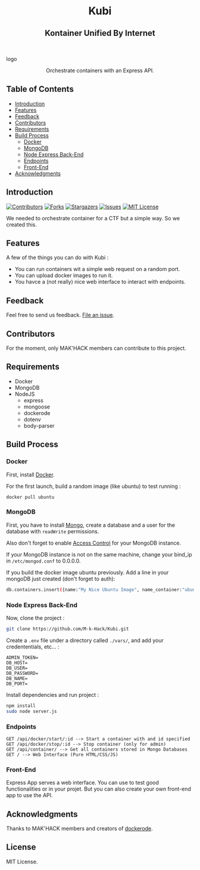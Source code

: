 <h1 align="center"> Kubi </h1>
<h2 align="center"> Kontainer Unified By Internet </h2> 
<br/>

<p>logo</p>

<p align="center">
  Orchestrate containers with an Express API.
</p>

## Table of Contents

- [Introduction](#introduction)
- [Features](#features)
- [Feedback](#feedback)
- [Contributors](#contributors)
- [Requirements](#requirements)
- [Build Process](#build-process)
    - [Docker](#docker)
    - [MongoDB](#mongodb)
    - [Node Express Back-End](#node-express-back-end)
    - [Endpoints](#endpoints)
    - [Front-End](#front-end)
- [Acknowledgments](#acknowledgments)


## Introduction

[![Contributors][contributors-shield]][contributors-url]
[![Forks][forks-shield]][forks-url]
[![Stargazers][stars-shield]][stars-url]
[![Issues][issues-shield]][issues-url]
[![MIT License][license-shield]][license-url]

We needed to orchestrate container for a CTF but a simple way. So we created this.

## Features

A few of the things you can do with Kubi :

* You can run containers wit a simple web request on a random port.
* You can upload docker images to run it.
* You havce a (not really) nice web interface to interact with endpoints.

## Feedback

Feel free to send us feedback. [File an issue](https://github.com/gitpoint/git-point/issues/new).

## Contributors

For the moment, only MAK'HACK members can contribute to this project.

## Requirements

* Docker
* MongoDB
* NodeJS
    * express
    * mongoose
    * dockerode
    * dotenv
    * body-parser

## Build Process

### Docker

First, install [Docker](https://docs.docker.com/engine/install/).

For the first launch, build a random image (like ubuntu) to test running :
```
docker pull ubuntu
```

### MongoDB

First, you have to install [Mongo](https://www.mongodb.com/docs/manual/installation/), create a database and a user for the database with `readWrite` permissions.

Also don't forget to enable [Access Control](https://www.mongodb.com/docs/v4.4/tutorial/enable-authentication/) for your MongoDB instance.

If your MongoDB instance is not on the same machine, change your bind_ip in `/etc/mongod.conf` to 0.0.0.0.

If you build the docker image ubuntu previously. Add a line in your mongoDB just created (don't forget to auth):

```bash
db.containers.insert({name:"My Nice Ubuntu Image", name_container:"ubuntu", "exposed_port":22})
```

### Node Express Back-End

Now, clone the project :
```bash
git clone https://github.com/M-k-Hack/Kubi.git
```
Create a `.env` file under a directory called `./vars/`, and add your credententials, etc... :
```
ADMIN_TOKEN=
DB_HOST=
DB_USER=
DB_PASSWORD=
DB_NAME=
DB_PORT=
```

Install dependencies and run project :
```bash
npm install
sudo node server.js
```

### Endpoints
```
GET /api/docker/start/:id --> Start a container with and id specified
GET /api/docker/stop/:id --> Stop container (only for admin)
GET /api/container/ --> Get all containers stored in Mongo Databases
GET / --> Web Interface (Pure HTML/CSS/JS)
```

### Front-End
Express App serves a web interface. You can use to test good functionalities or in your projet. But you can also create your own front-end app to use the API.

## Acknowledgments

Thanks to MAK'HACK members and creators of [dockerode](https://github.com/apocas/dockerode).

## License

MIT License.


<!-- Truc lien -->
[contributors-shield]: https://img.shields.io/github/contributors/M-k-Hack/Kubi.svg?style=for-the-badge
[contributors-url]: https://github.com/M-k-Hack/Kubi/graphs/contributors
[forks-shield]: https://img.shields.io/github/forks/M-k-Hack/Kubi.svg?style=for-the-badge
[forks-url]: https://github.com/M-k-Hack/Kubi/network/members
[stars-shield]: https://img.shields.io/github/stars/M-k-Hack/Kubi.svg?style=for-the-badge
[stars-url]: https://github.com/M-k-Hack/Kubi/stargazers
[issues-shield]: https://img.shields.io/github/issues/M-k-Hack/Kubi.svg?style=for-the-badge
[issues-url]: https://github.com/M-k-Hack/Kubi/issues
[license-shield]: https://img.shields.io/github/license/M-k-Hack/Kubi.svg?style=for-the-badge
[license-url]: https://github.com/M-k-Hack/Kubi/master/LICENSE
